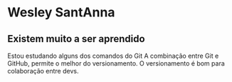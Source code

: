 # Wesley SantAnna
## Existem muito a ser aprendido
Estou estudando alguns dos comandos do Git
A combinação entre Git e GitHub, permite o melhor do versionamento.
O versionamento é bom para colaboração entre devs.